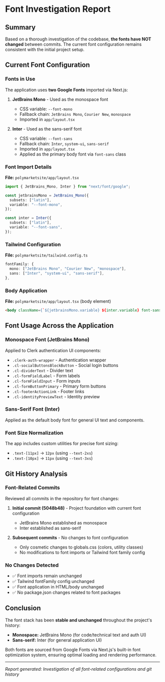 # Font Investigation Report

## Summary
Based on a thorough investigation of the codebase, **the fonts have NOT changed** between commits. The current font configuration remains consistent with the initial project setup.

## Current Font Configuration

### Fonts in Use
The application uses **two Google Fonts** imported via Next.js:

1. **JetBrains Mono** - Used as the monospace font
   - CSS variable: `--font-mono`
   - Fallback chain: `JetBrains Mono`, `Courier New`, `monospace`
   - Imported in `app/layout.tsx`

2. **Inter** - Used as the sans-serif font
   - CSS variable: `--font-sans`
   - Fallback chain: `Inter`, `system-ui`, `sans-serif`
   - Imported in `app/layout.tsx`
   - Applied as the primary body font via `font-sans` class

### Font Import Details
**File:** `polymarketsite/app/layout.tsx`

```typescript
import { JetBrains_Mono, Inter } from "next/font/google";

const jetbrainsMono = JetBrains_Mono({
  subsets: ["latin"],
  variable: "--font-mono",
});

const inter = Inter({
  subsets: ["latin"],
  variable: "--font-sans",
});
```

### Tailwind Configuration
**File:** `polymarketsite/tailwind.config.ts`

```typescript
fontFamily: {
  mono: ["JetBrains Mono", "Courier New", "monospace"],
  sans: ["Inter", "system-ui", "sans-serif"],
},
```

### Body Application
**File:** `polymarketsite/app/layout.tsx` (body element)

```html
<body className={`${jetbrainsMono.variable} ${inter.variable} font-sans antialiased`}>
```

## Font Usage Across the Application

### Monospace Font (JetBrains Mono)
Applied to Clerk authentication UI components:
- `.clerk-auth-wrapper` - Authentication wrapper
- `.cl-socialButtonsBlockButton` - Social login buttons
- `.cl-dividerText` - Divider text
- `.cl-formFieldLabel` - Form labels
- `.cl-formFieldInput` - Form inputs
- `.cl-formButtonPrimary` - Primary form buttons
- `.cl-footerActionLink` - Footer links
- `.cl-identityPreviewText` - Identity preview

### Sans-Serif Font (Inter)
Applied as the default body font for general UI text and components.

### Font Size Normalization
The app includes custom utilities for precise font sizing:
- `.text-[11px]` → `12px` (using `--text-2xs`)
- `.text-[10px]` → `11px` (using `--text-3xs`)

## Git History Analysis

### Font-Related Commits
Reviewed all commits in the repository for font changes:

1. **Initial commit (5048b48)** - Project foundation with current font configuration
   - JetBrains Mono established as monospace
   - Inter established as sans-serif

2. **Subsequent commits** - No changes to font configuration
   - Only cosmetic changes to globals.css (colors, utility classes)
   - No modifications to font imports or Tailwind font family config

### No Changes Detected
- ✅ Font imports remain unchanged
- ✅ Tailwind fontFamily config unchanged
- ✅ Font application in HTML/body unchanged
- ✅ No package.json changes related to font packages

## Conclusion

The font stack has been **stable and unchanged** throughout the project's history:
- **Monospace:** JetBrains Mono (for code/technical text and auth UI)
- **Sans-serif:** Inter (for general application UI)

Both fonts are sourced from Google Fonts via Next.js's built-in font optimization system, ensuring optimal loading and rendering performance.

---
*Report generated: Investigation of all font-related configurations and git history*
